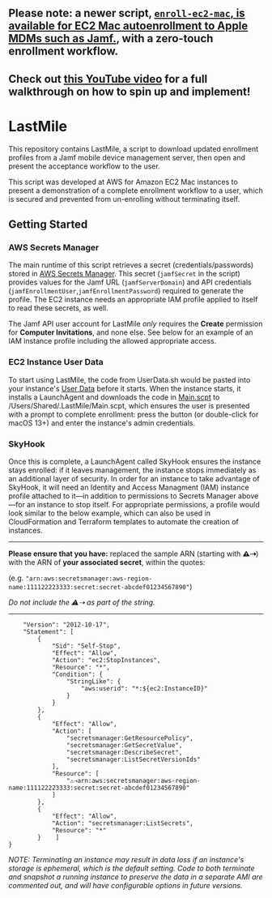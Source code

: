 ## Please note: a newer script, [`enroll-ec2-mac`, is available for EC2 Mac autoenrollment to Apple MDMs such as Jamf.](https://github.com/aws-samples/amazon-ec2-mac-mdm-enrollment-automation), with a zero-touch enrollment workflow.
## Check out [this YouTube video](https://www.youtube.com/watch?v=8JOCR7-cOjc) for a full walkthrough on how to spin up and implement!


# LastMile

This repository contains LastMile, a script to download updated enrollment profiles from a Jamf mobile device management server, then open and present the acceptance workflow to the user. 

This script was developed at AWS for Amazon EC2 Mac instances to present a demonstration of a complete enrollment workflow to a user, which is secured and prevented from un-enrolling without terminating itself. 

## Getting Started

### AWS Secrets Manager
The main runtime of this script retrieves a secret (credentials/passwords) stored in [AWS Secrets Manager](https://aws.amazon.com/secrets-manager/). This secret (`jamfSecret` in the script) provides values for the Jamf URL (`jamfServerDomain`) and API credentials (`jamfEnrollmentUser`,`jamfEnrollmentPassword`) required to generate the profile. The EC2 instance needs an appropriate IAM profile applied to itself to read these secrets, as well.

The Jamf API user account for LastMile *only* requires the **Create** permission for **Computer Invitations**, and none else. See below for an example of an IAM instance profile including the allowed appropriate access.

### EC2 Instance User Data
To start using LastMile, the code from UserData.sh would be pasted into your instance's [User Data](https://docs.aws.amazon.com/AWSEC2/latest/UserGuide/user-data.html) before it starts. When the instance starts, it installs a LaunchAgent and downloads the code in [Main.scpt](Main.scpt) to /Users/Shared/.LastMile/Main.scpt, which ensures the user is presented with a prompt to complete enrollment: press the button (or double-click for macOS 13+) and enter the instance's admin credentials. 

### SkyHook
Once this is complete, a LaunchAgent called SkyHook ensures the instance stays enrolled: if it leaves management, the instance stops immediately as an additional layer of security. In order for an instance to take advantage of SkyHook, it will need an Identity and Access Managment (IAM) instance profile attached to it—in addition to permissions to Secrets Manager above—for an instance to stop itself. For appropriate permissions, a profile would look similar to the below example, which can also be used in CloudFormation and Terraform templates to automate the creation of instances. 

---
**Please ensure that you have:** replaced the sample ARN (starting with **⚠️⇢**) with the ARN of **your associated secret**, within the quotes: 

(e.g. `"arn:aws:secretsmanager:aws-region-name:111122223333:secret:secret-abcdef01234567890"`)

*Do not include the ⚠️⇢ as part of the string.*

---


```{
    "Version": "2012-10-17",
    "Statement": [
        {
            "Sid": "Self-Stop",
            "Effect": "Allow",
            "Action": "ec2:StopInstances",
            "Resource": "*",
            "Condition": {
                "StringLike": {
                    "aws:userid": "*:${ec2:InstanceID}"
                }
            }
        },
        {
            "Effect": "Allow",
            "Action": [
                "secretsmanager:GetResourcePolicy",
                "secretsmanager:GetSecretValue",
                "secretsmanager:DescribeSecret",
                "secretsmanager:ListSecretVersionIds"
            ],
            "Resource": [
                "⚠️⇢arn:aws:secretsmanager:aws-region-name:111122223333:secret:secret-abcdef01234567890"
            ]
        },
        {
            "Effect": "Allow",
            "Action": "secretsmanager:ListSecrets",
            "Resource": "*"
        }    ]
}
```



*NOTE: Terminating an instance may result in data loss if an instance's storage is ephemeral, which is the default setting. Code to both terminate and snapshot a running instance to preserve the data in a separate AMI are commented out, and will have configurable options in future versions.*
